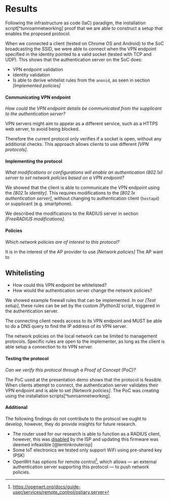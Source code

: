 # Results

Following the 
infrastructure as code (IaC)
paradigm,
the installation script[^tunroamnetworking]
proof that we are able to construct a setup
that enables the proposed protocol.

When we connected a client
(tested on Chrome OS and Android)
to the SoC broadcasting the SSID,
we were able to connect when
the VPN endpoint specified in the identity
pointed to a valid socket (tested with TCP and UDP).
This shows that the authentication server on the SoC does:

- VPN endpoint validation
- Identity validation
- Is able to derive whitelist rules from the `anonid`, as seen in section *[Implemented policies]*












#### Communicating VPN endpoint

*How could the VPN endpoint details be communicated from the supplicant to the authentication server?*



<!--
Part of our initial research questions were:

- Which VPN protocol(s) fit in the protocol?
- What attributes do we need to validate to determine if a VPN server is listening on an endpoint?
-->


VPN servers might aim to appear as a different service,
such as a HTTPS web server,
to avoid being blocked.
<!--
We found that some VPN servers aim to be hard to detect as a VPN server.
-->
Therefore the current protocol only verifies if a socket is open,
without any additional checks.
This approach allows clients to use different *[VPN protocols]*.










#### Implementing the protocol

*What modifications or configurations will enable an authentication (802.1x) server to set network policies based on a VPN endpoint?*

<!--
- How would a client communicate to the AP its VPN endpoint?
- What modifications or configurations are required to an authentication (802.1x) server to enable this protocol?
-->

We showed that the client is able to communicate the VPN endpoint using the
*[802.1x identity]*.
This requires modifications to the *[802.1x authentication server]*,
without changing to authentication client (`hostapd`)
or supplicant (e.g. smartphone).

We described the modifications to the RADIUS server in section
*[FreeRADIUS modifications]*.
















#### Policies

*Which network policies are of interest to this protocol?*

It is in the interest of the AP provider to use
*[Network policies]*
The AP want to


## Whitelisting

- How could this VPN endpoint be whitelisted?
- How would the authentication server change the network policies?

We showed example firewall rules that can be implemented.
In our *[Test setup]*, these rules can be set by the custom *[Python3]* script,
triggered in the authentication server.


<!--
- Which network policies need to be enforced?
  - Which additional network protocols are needed for the protocol to work?
    - What are the security implications of allowing these additional protocols and what measures can be taken to address them?
-->

The connecting client needs access to its VPN endpoint
and MUST be able to do a DNS query to find the IP address of its VPN server.

The network policies on the local network can be limited to management protocols.
Specific rules are open to the implementer,
as long as the client is able setup a connection to its VPN server.












<!--
*Q: Which authentication protocols are available on COTS clients?*

We used PEAP with MS-CHAPv2,
as motivated in *[EAP protocols]*.
-->









#### Testing the protocol

*Can we verify this protocol through a Proof of Concept (PoC)?*

The PoC used at the presentation demo shows that the protocol is feasible.
When clients attempt to connect, the authentication server validates their
VPN endpoint and is able to set *[Network policies]*.
The PoC was creating using the installation scripts[^tunroamnetworking].


#### Additional

The following findings do not contribute
to the protocol we ought to develop,
however,
they do provide insights for future research.

- The router used for our research is able to function as a RADIUS client,
however, this was
[disabled](https://www.draytek.com/support/knowledge-base/5680)
by the ISP and updating this firmware was deemed infeasible
[@lentinkrouterisp]
- Some IoT electronics we tested only support WiFi using pre-shared key (PSK) <!-- and IPv4 -->
- OpenWrt has options for remote control[^openwrtremote],
which allows
&mdash; an external authentication server supporting this protocol &mdash;
to push network policies.

[^openwrtremote]: https://openwrt.org/docs/guide-user/services/remote_control/ostiary.server

